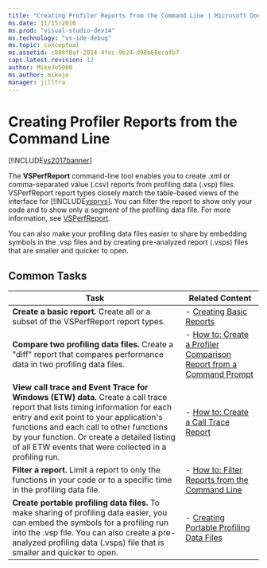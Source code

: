 ```yaml
---
title: "Creating Profiler Reports from the Command Line | Microsoft Docs"
ms.date: 11/15/2016
ms.prod: "visual-studio-dev14"
ms.technology: "vs-ide-debug"
ms.topic: conceptual
ms.assetid: c886f8af-2014-4fec-9b24-d98b68ecafb7
caps.latest.revision: 12
author: MikeJo5000
ms.author: mikejo
manager: jillfra
---
```

# Creating Profiler Reports from the Command Line
[!INCLUDE[vs2017banner](../includes/vs2017banner.md)]

The **VSPerfReport** command-line tool enables you to create .xml or comma-separated value (.csv) reports from profiling data (.vsp) files. VSPerfReport report types closely match the table-based views of the interface for [!INCLUDE[vsprvs](../includes/vsprvs-md.md)]. You can filter the report to show only your code and to show only a segment of the profiling data file. For more information, see [VSPerfReport](../profiling/vsperfreport.md).  
  
 You can also make your profiling data files easier to share by embedding symbols in the .vsp files and by creating pre-analyzed report (.vsps) files that are smaller and quicker to open.  
  
## Common Tasks  
  
|Task|Related Content|  
|----------|---------------------|  
|**Create a basic report.** Create all or a subset of the VSPerfReport report types.|-   [Creating Basic Reports](../profiling/creating-basic-profiling-reports-from-the-command-line.md)|  
|**Compare two profiling data files.** Create a "diff" report that compares performance data in two profiling data files.|-   [How to: Create a Profiler Comparison Report from a Command Prompt](../profiling/how-to-create-a-profiler-comparison-report-from-a-command-prompt.md)|  
|**View call trace and Event Trace for Windows (ETW) data.** Create a call trace report that lists timing information for each entry and exit point to your application's functions and each call to other functions by your function. Or create a detailed listing of all ETW events that were collected in a profiling run.|-   [How to: Create a Call Trace Report](../profiling/how-to-create-a-profiling-tools-call-trace-report.md)|  
|**Filter a report.** Limit a report to only the functions in your code or to a specific time in the profiling data file.|-   [How to: Filter Reports from the Command Line](../profiling/how-to-filter-reports-from-the-command-line.md)|  
|**Create portable profiling data files.** To make sharing of profiling data easier, you can embed the symbols for a profiling run into the .vsp file. You can also create a pre-analyzed profiling data (.vsps) file that is smaller and quicker to open.|-   [Creating Portable Profiling Data Files](../profiling/creating-portable-profiling-data-files-from-the-command-line.md)|
